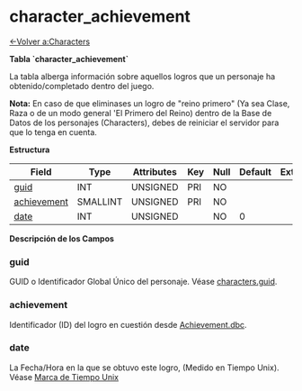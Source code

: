# character\_achievement

[<-Volver a:Characters](database-characters)

**Tabla \`character\_achievement\`**

La tabla alberga información sobre aquellos logros que un personaje ha obtenido/completado dentro del juego.

**Nota:** En caso de que eliminases un logro de "reino primero" (Ya sea Clase, Raza o de un modo general 'El Primero del Reino) dentro de la Base de Datos de los personajes (Characters), debes de reiniciar el servidor para que lo tenga en cuenta.

**Estructura**

| Field            | Type     | Attributes | Key | Null | Default | Extra | Comment |
| ---------------- | -------- | ---------- | --- | ---- | ------- | ----- | ------- |
| [guid][1]        | INT      | UNSIGNED   | PRI | NO   |         |       |         |
| [achievement][2] | SMALLINT | UNSIGNED   | PRI | NO   |         |       |         |
| [date][3]        | INT      | UNSIGNED   |     | NO   | 0       |       |         |

[1]: #guid
[2]: #achievement
[3]: #date

**Descripción de los Campos**

### guid

GUID o Identificador Global Único del personaje. Véase [characters.guid](characters#guid).

### achievement

Identificador (ID) del logro en cuestión desde [Achievement.dbc](achievement).

### date

La Fecha/Hora en la que se obtuvo este logro, (Medido en Tiempo Unix). Véase [Marca de Tiempo Unix](https://www.unixtimestamp.com/es/index.php)
